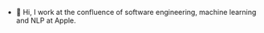 - 👋 Hi, I work at the confluence of software engineering, machine learning and NLP at Apple.

<!---
Nabarun21/Nabarun21 is a ✨ special ✨ repository because its `README.md` (this file) appears on your GitHub profile.
You can click the Preview link to take a look at your changes.
--->

